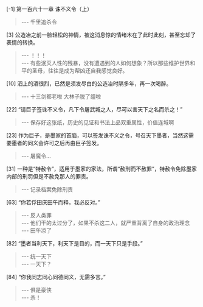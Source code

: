 
[-1] 第一百六十一章 诛不义令（上）
>--- 千里追杀令<br>

[3] 公造冶之前一脸轻松的神情，被这消息惊的情绪木在了此时此刻，甚至忘却了表情的转换。
>--- ！！！<br>
>--- 有些泯灭人性的残暴，没有遭遇到的人如何想象？所以那些维护世界和平的圣母，往往是成为帮凶还自我感觉良好。<br>

[10] 泗上的酒很烈，已然是须发尽白的公造冶时隔多年，再一次喝醉。
>--- 十三剑都老啦
大林子脱了缰啦<br>

[22] “请巨子签诛不义令，凡下令屠武城之人，尽可以害天下之名而杀之！”
>--- 保存好这张纸，历史的见证和书法上品双重属性，价值连城啊<br>

[23] 作为巨子，是墨家的首脑，可以签发诛不义之令，号召天下墨者，当然这需要墨者的同义会许可之后再由巨子签发。
>--- 屠魔令...<br>

[31] 一种是“特赦令”，适用于墨家的家法，所谓“赦刑而不赦罪”，特赦令免除墨家内部的刑罚但是不赦免那人的罪责。
>--- 记录档案免除刑责<br>

[63] “你若俘田庆田午而释，我必反对。”
>--- 反人类罪<br>
>--- 他们干的太过分了，如果不杀这二人，就严重背离了自身的政治理念<br>
>--- 田午凉了<br>

[82] “墨者当利天下，利天下是目的，而一天下只是手段。”
>--- 统一天下<br>
>--- 一天下？<br>

[84] “你我同志同心同德同义，无需多言。”
>--- 俱是豪侠<br>
>--- 杀！<br>
